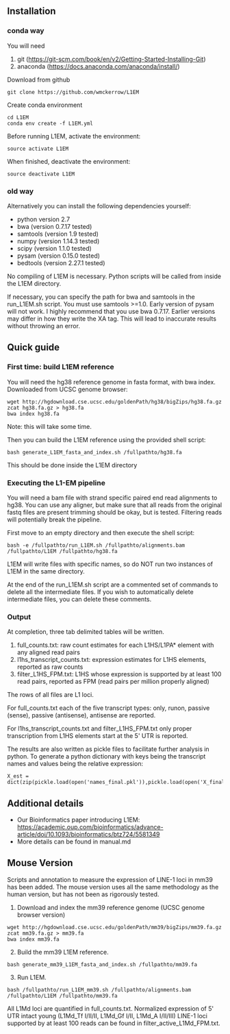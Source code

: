 ## Installation
### conda way
You will need
1. git (https://git-scm.com/book/en/v2/Getting-Started-Installing-Git)
2. anaconda (https://docs.anaconda.com/anaconda/install/)

Download from github
```
git clone https://github.com/wmckerrow/L1EM
```
Create conda environment
```
cd L1EM
conda env create -f L1EM.yml
```

Before running L1EM, activate the environment:
```
source activate L1EM
```

When finished, deactivate the environment:
```
source deactivate L1EM
```

### old way
Alternatively you can install the following dependencies yourself:
* python version 2.7
* bwa (version 0.7.17 tested)
* samtools (version 1.9 tested)
* numpy (version 1.14.3 tested)
* scipy (version 1.1.0 tested)
* pysam (version 0.15.0 tested)
* bedtools (version 2.27.1 tested)

No compiling of L1EM is necessary. Python scripts will be called from inside the L1EM
directory.

If necessary, you can specify the path for bwa and samtools in the run\_L1EM.sh script.
You must use samtools >=1.0. Early version of pysam will not work. I highly recommend
that you use bwa 0.7.17. Earlier versions may differ in how they write the XA tag. This
will lead to inaccurate results without throwing an error.

## Quick guide
### First time: build L1EM reference
You will need the hg38 reference genome in fasta format, with bwa index.
Downloaded from UCSC genome browser:
```
wget http://hgdownload.cse.ucsc.edu/goldenPath/hg38/bigZips/hg38.fa.gz
zcat hg38.fa.gz > hg38.fa
bwa index hg38.fa
```
Note: this will take some time.

Then you can build the L1EM reference using the provided shell script:
```
bash generate_L1EM_fasta_and_index.sh /fullpathto/hg38.fa
```
This should be done inside the L1EM directory

### Executing the L1-EM pipeline
You will need a bam file with strand specific paired end read alignments to hg38. You can
use any aligner, but make sure that all reads from the original fastq files are present
trimming should be okay, but is tested. Filtering reads will potentially break the pipeline.

First move to an empty directory and then execute the shell script:
```
bash -e /fullpathto/run_L1EM.sh /fullpathto/alignments.bam /fullpathto/L1EM /fullpathto/hg38.fa
```
L1EM will write files with specific names, so do NOT run two instances of L1EM in the same
directory.

At the end of the run\_L1EM.sh script are a commented set of commands to delete all the
intermediate files. If you wish to automatically delete intermediate files, you can delete
these comments.

### Output
At completion, three tab delimited tables will be written.
1. full\_counts.txt: raw count estimates for each L1HS/L1PA\* element with any aligned read pairs
2. l1hs\_transcript\_counts.txt: expression estimates for L1HS elements, reported as raw counts
3. filter\_L1HS\_FPM.txt: L1HS whose expression is supported by at least 100 read pairs, reported as FPM (read pairs per million properly aligned)

The rows of all files are L1 loci.

For full\_counts.txt each of the five transcript types:
only, runon, passive (sense), passive (antisense), antisense
are reported.

For l1hs\_transcript\_counts.txt and filter\_L1HS\_FPM.txt only proper transcription from L1HS elements start at the
5' UTR is reported.

The results are also written as pickle files to facilitate further analysis in python. To
generate a python dictionary with keys being the transcript names and values being the
relative expression:
```
X_est = dict(zip(pickle.load(open('names_final.pkl')),pickle.load(open('X_final.pkl'))))
```

## Additional details
* Our Bioinformatics paper introducing L1EM: https://academic.oup.com/bioinformatics/advance-article/doi/10.1093/bioinformatics/btz724/5581349
* More details can be found in manual.md

## Mouse Version
Scripts and annotation to measure the expression of LINE-1 loci in mm39 has been added. The mouse version uses all the same methodology as the human version, but has not been as rigorously tested.
1. Download and index the mm39 reference genome (UCSC genome browser version)
```
wget http://hgdownload.cse.ucsc.edu/goldenPath/mm39/bigZips/mm39.fa.gz
zcat mm39.fa.gz > mm39.fa
bwa index mm39.fa
```
2. Build the mm39 L1EM reference.
```
bash generate_mm39_L1EM_fasta_and_index.sh /fullpathto/mm39.fa
```
3. Run L1EM.
```
bash /fullpathto/run_L1EM_mm39.sh /fullpathto/alignments.bam /fullpathto/L1EM /fullpathto/mm39.fa
```
All L1Md loci are quantified in full\_counts.txt. Normalized expression of 5' UTR intact young (L1Md\_Tf I/II/II, L1Md\_Gf I/II, L1Md\_A I/II/III) LINE-1 loci supported by at least 100 reads can be found in filter\_active\_L1Md\_FPM.txt.




